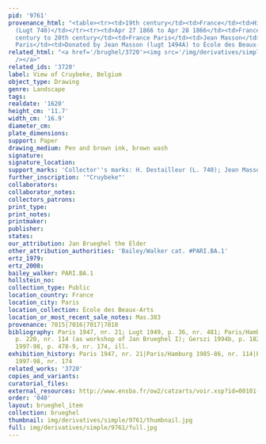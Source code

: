 ```yaml
---
pid: '9761'
provenance_html: "<table><tr><td>19th century</td><td>France</td><td>Hippolyte Destailleur
  (Lugt 740)</td></tr><tr><td>Apr 27 1866 to Apr 28 1866</td><td>France Paris</td><td>Sale</td></tr><tr><td>19th
  century to 20th century</td><td>France Paris</td><td>Jean Masson</td></tr><tr><td>1925</td><td>France
  Paris</td><td>Donated by Jean Masson (lugt 1494A) to École des Beaux-Arts</td></tr></table>"
related_html: "<a href='/brughel/3720'><img src='/img/derivatives/simple/3720/thumbnail.jpg'
  /></a>"
related_ids: '3720'
label: View of Cruybeke, Belgium
object_type: Drawing
genre: Landscape
tags: 
realdate: '1620'
height_cm: '11.7'
width_cm: '16.9'
diameter_cm: 
plate_dimensions: 
support: Paper
drawing_medium: Pen and brown ink, brown wash
signature: 
signature_location: 
support_marks: 'Collector''s marks: H. Destailleur (L. 740); Jean Masson (L. 1494a)'
further_inscription: '"Cruybeke"'
collaborators: 
collaborator_notes: 
collectors_patrons: 
print_type: 
print_notes: 
printmaker: 
publisher: 
states: 
our_attribution: Jan Brueghel the Elder
other_attribution_authorities: 'Bailey/Walker cat. #PARI.BA.1'
ertz_1979: 
ertz_2008: 
bailey_walker: PARI.BA.1
hollstein_no: 
collection_type: Public
location_country: France
location_city: Paris
location_collection: École des Beaux-Arts
location_or_most_recent_sale_notes: Mas.383
provenance: 7015|7016|7017|7018
bibliography: Paris 1947, nr. 21; Lugt 1949, p. 36, nr. 481; Paris/Hamburg 1985-86,
  p. 220, nr. 114 (as workshop of Jan Brueghel I); Gerszi 1994b, p. 182; Essen/Vienna
  1997-98, p. 478-9, nr. 174, ill.
exhibition_history: Paris 1947, nr. 21|Paris/Hamburg 1985-86, nr. 114|Essen/Vienna
  1997-98, nr. 174
related_works: '3720'
copies_and_variants: 
curatorial_files: 
external_resources: http://www.ensba.fr/ow2/catzarts/voir.xsp?id=00101-23826&qid=sdx_q3&n=13&sf=&e=
order: '040'
layout: brueghel_item
collection: brueghel
thumbnail: img/derivatives/simple/9761/thumbnail.jpg
full: img/derivatives/simple/9761/full.jpg
---
```

